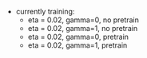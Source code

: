 - currently training:
    - eta = 0.02, gamma=0, no pretrain
    - eta = 0.02, gamma=1, no pretrain
    - eta = 0.02, gamma=0, pretrain
    - eta = 0.02, gamma=1, pretrain